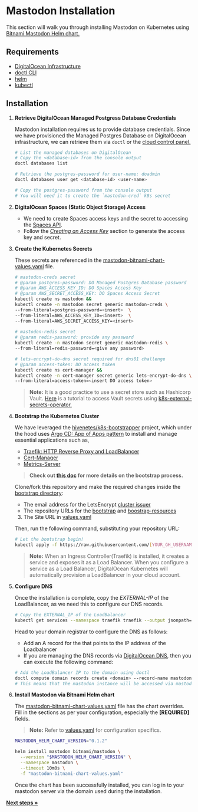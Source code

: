 # Mastodon Installation

This section will walk you through installing Mastodon on Kubernetes using [Bitnami Mastodon Helm chart.](https://bitnami.com/stack/mastodon/helm)

## Requirements

- [DigitalOcean Infrastructure](../infrastructure/terraform/README.md)
- [doctl CLI](https://docs.digitalocean.com/reference/doctl/how-to/install/)
- [helm](https://helm.sh/docs/intro/install/)
- [kubectl](https://kubernetes.io/docs/tasks/tools/#kubectl)

## Installation

1. **Retrieve DigitalOcean Managed Postgress Database Credentials**

    Mastodon installation requires us to provide database credentials. Since we have provisioned the Managed Postgres Database on DigitalOcean infrastructure, we can retrieve them via `doctl` or the [cloud control panel.](https://cloud.digitalocean.com/login)

    ```bash
    # List the managed databases on DigitalOcean
    # Copy the <database-id> from the console output
    doctl databases list

    # Retrieve the postgres-password for user-name: doadmin
    doctl databases user get <database-id> <user-name>

    # Copy the postgres-password from the console output
    # You will need it to create the `mastodon-cred` k8s secret
    ```

2. **DigitalOcean Spaces (Static Object Storage) Access**

    - We need to create Spaces access keys and the secret to accessing the [Spaces API](https://docs.digitalocean.com/reference/api/spaces-api/).
    - Follow the *[Creating an Access Key](https://www.digitalocean.com/community/tutorials/how-to-create-a-digitalocean-space-and-api-key)* section to generate the access key and secret.

3. **Create the Kubernetes Secrets**

    These secrets are referenced in the [mastodon-bitnami-chart-values.yaml](./mastodon-bitnami-chart-values.yaml) file.

    ```bash
    # mastodon-creds secret
    # @param postgres-password: DO Managed Postgres Database password 
    # @param AWS_ACCESS_KEY_ID: DO Spaces Access Key
    # @param AWS_SECRET_ACCESS_KEY: DO Spaces Access Secret
    kubectl create ns mastodon && 
    kubectl create -n mastodon secret generic mastodon-creds \
    --from-literal=postgres-password=<insert>  \
    --from-literal=AWS_ACCESS_KEY_ID=<insert>  \
    --from-literal=AWS_SECRET_ACCESS_KEY=<insert>
  
    # mastodon-redis secret
    # @param redis-password: provide any password
    kubectl create -n mastodon secret generic mastodon-redis \
    --from-literal=redis-password=<give any password>

    # lets-encrypt-do-dns secret required for dns01 challenge
    # @param access-token: DO access token 
    kubectl create ns cert-manager && 
    kubectl create -n cert-manager secret generic lets-encrypt-do-dns \
    --from-literal=access-token=<insert DO access token>
    ```

    >**Note:** It is a good practice to use a secret store such as Hashicorp Vault. [Here](https://www.digitalocean.com/community/tutorials/how-to-access-vault-secrets-inside-of-kubernetes-using-external-secrets-operator-eso) is a tutorial to access Vault secrets using [k8s-external-secrets-operator.](https://github.com/external-secrets/external-secrets/)
4. **Bootstrap the Kubernetes Cluster**

    We have leveraged the [hivenetes/k8s-bootstrapper](https://github.com/hivenetes/k8s-bootstrapper) project, which under the hood uses [Argo CD: App of Apps pattern](https://argo-cd.readthedocs.io/en/stable/operator-manual/cluster-bootstrapping/) to install and manage essential applications such as,
    - [Traefik: HTTP Reverse Proxy and LoadBalancer](https://github.com/traefik/traefik-helm-chart)
    - [Cert-Manager](https://cert-manager.io/)
    - [Metrics-Server](https://github.com/kubernetes-sigs/metrics-server)

    > **Check out [this doc](../bootstrap/README.md) for more details on the bootstrap process.**

    Clone/fork this repository and make the required changes inside the [bootstrap directory](../bootstrap/):

    - The email address for the LetsEncrypt [cluster issuer](../bootstrap/bootstrap-resources/templates/cluster-issuer.yaml)
    - The repository URLs for the [bootstrap](../bootstrap/bootstrap.yaml) and [boostrap-resources](../bootstrap/templates/bootstrap-resources.yaml)
    3. The Site URL in [values.yaml](../bootstrap/values.yaml)

    Then, run the following command, substituting your repository URL:

    ```bash
    # Let the bootstrap begin!
    kubectl apply -f https://raw.githubusercontent.com/[YOUR_GH_USERNAME]/mastodon-on-kubernetes/main/bootstrap/bootstrap.yaml
    ```

    >**Note:**
    When an Ingress Controller(Traefik) is installed, it creates a service and exposes it as a Load Balancer. When you configure a service as a Load Balancer, DigitalOcean Kubernetes will automatically provision a LoadBalancer in your cloud account.

5. **Configure DNS**

    Once the installation is complete, copy the *EXTERNAL-IP* of the LoadBalancer, as we need this to configure our DNS records.

    ```bash
    # Copy the EXTERNAL_IP of the LoadBalancer
    kubectl get services --namespace traefik traefik --output jsonpath='{.status.loadBalancer.ingress[0].ip}'; echo
    ```

    Head to your domain registrar to configure the DNS as follows:
    - Add an A record for the ***<domain>*** that points to the IP address of the Loadbalancer
    - If you are managing the DNS records via [DigitalOcean DNS](https://docs.digitalocean.com/products/networking/dns/), then you can execute the following command:  

    ```bash
    # Add the LoadBalancer IP to the domain using doctl
    doctl compute domain records create <domain> --record-name mastodon --record-type A --record-data <EXTERNAL-IP>
    # This means that the mastodon instance will be accessed via mastodon.domain
    ```

6. **Install Mastodon via Bitnami Helm chart**

    The [mastodon-bitnami-chart-values.yaml](./mastodon-bitnami-chart-values.yaml) file has the chart overrides. Fill in the sections as per your configuration, especially the **[REQUIRED]** fields.
    >**Note:** Refer to [values.yaml](https://github.com/bitnami/charts/blob/main/bitnami/mastodon/values.yaml) for configuration specifics.

    ```bash
    MASTODON_HELM_CHART_VERSION="0.1.2"
    
    helm install mastodon bitnami/mastodon \
      --version "$MASTODON_HELM_CHART_VERSION" \
      --namespace mastodon \
      --timeout 10m0s \
      -f "mastodon-bitnami-chart-values.yaml"
    ```

    Once the chart has been successfully installed, you can log in to your mastodon server via the domain used during the installation.

[**Next steps »**](../observability/README.md)
